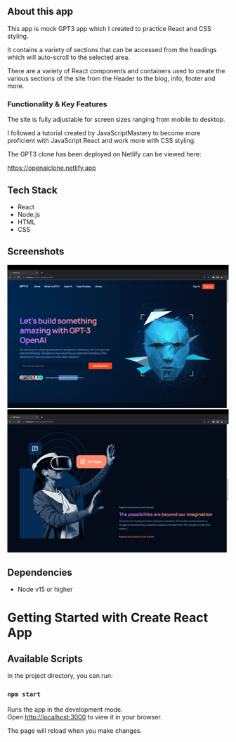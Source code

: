 ## About this app

This app is mock GPT3 app which I created to practice React and CSS styling. 

It contains a variety of sections that can be accessed from the headings which will auto-scroll to the selected area.

There are a variety of React components and containers used to create the various sections of the site from the Header to the blog, info, footer and more.

### Functionality & Key Features

The site is fully adjustable for screen sizes ranging from mobile to desktop.

I followed a tutorial created by JavaScriptMastery to become more proficient with JavaScript React and work more with CSS styling. 

The GPT3 clone has been deployed on Netlify can be viewed here:

https://openaiclone.netlify.app


## Tech Stack

- React
- Node.js
- HTML
- CSS

## Screenshots

!["Screenshot of Homepage"](https://github.com/will-frankland/gpt3-wf/blob/main/docs/homepage.png?raw=true)
!["Screenshot OpenAI section"](https://github.com/will-frankland/gpt3-wf/blob/main/docs/OpenAI.png?raw=true)


## Dependencies

- Node v15 or higher

# Getting Started with Create React App

## Available Scripts

In the project directory, you can run:

### `npm start`

Runs the app in the development mode.\
Open [http://localhost:3000](http://localhost:3000) to view it in your browser.

The page will reload when you make changes.